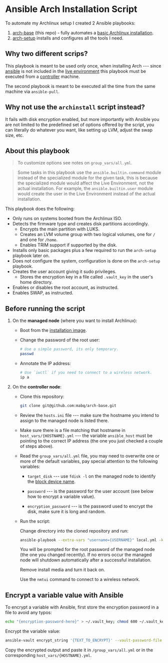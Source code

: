 # Ansible Arch Installation Script

To automate my Archlinux setup I created 2 Ansible playbooks:

1. [arch-base](https://github.com/mabq/arch-base) (this repo) - fully automates a [basic Archlinux installation](https://wiki.archlinux.org/title/Installation_guide).
2. [arch-setup](https://github.com/mabq/arch-setup) installs and configures all the tools I need.


## Why two different scrips?

This playbook is meant to be used only once, when installing Arch --- since [ansible](https://archlinux.org/packages/extra/any/ansible/) is not included in the [live environment](https://wiki.archlinux.org/title/Installation_guide#Boot_the_live_environment) this playbook must be executed from a [controller](https://docs.ansible.com/ansible/latest/getting_started/index.html#getting-started-with-ansible) machine.

The second playbook is meant to be executed all the time from the same machine via `ansible-pull`.


## Why not use the `archinstall` script instead?

It fails with disk encryption enabled, but more importantly with Ansible you are not limited to the predefined set of options offered by the script, you can literally do whatever you want, like setting up LVM, adjust the swap size, etc.


## About this playbook

> To customize options see notes on `group_vars/all.yml`.

> Some tasks in this playbook use the `ansible.builtin.command` module instead of the specialized module for the given task, this is because the specialized module would affect the Live Environment, not the actual installation. For example, the `ansible.builtin.user` module would create the user in the Live Environment instead of the actual installation. 

This playbook does the following:

- Only runs on systems booted from the Archlinux ISO.
- Detects the firmware type and creates disk partitions accordingly. 
    - Encrypts the main partition with LUKS.
    - Creates an LVM volume group with two logical volumes, one for `/` and one for `/home`.
    - Enables TRIM support if supported by the disk.
- Installs only basic packages plus a few required to run the `arch-setup` playbook later on.
- Does not configure the system, configuration is done on the `arch-setup` playbook.
- Creates the user account giving it sudo privileges.
    - Stores the encryption key in a file called `.vault_key` in the user's home directory.
- Enables or disables the root account, as instructed.
- Enables SWAP, as instructed.


## Before running the script

1. On the **managed node** (where you want to install Archlinux):

   - Boot from the [installation image](https://archlinux.org/download/).
   
   - Change the password of the root user:
   
     ```bash
     # Use a simple password, its only temporary.
     passwd
     ```
   
   - Annotate the IP address:
   
     ```bash
     # Use `iwctl` if you need to connect to a wireless network.
     ip a
     ```
   
2. On the **controller node**:

   - Clone this repository:
   
     ```bash
     git clone git@github.com:mabq/arch-base.git
     ``` 
   
   - Review the `hosts.ini` file --- make sure the hostname you intend to assign to the managed node is listed there.
   
   - Make sure there is a file matching that hostname in `host_vars/{HOSTNAME}.yml` --- the variable `ansible_host` must be pointing to the correct IP address (the one you just checked a couple of steps above).

   - Read the `group_vars/all.yml` file, you may need to overwrite one or more of the default variables, pay special attention to the following variables: 

     - `target_disk` --- use `fdisk -l` on the managed node to identify the [block device name](https://wiki.archlinux.org/title/Device_file#Block_devices).

     - `password` --- is the password for the user account (see below how to encrypt a variable value).

     - `encryption_password` --- is the password used to encrypt the disk, make sure it is long and random.

   - Run the script:

     Change directory into the cloned repository and run:

     ```bash
     ansible-playbook --extra-vars "username={USERNAME}" local.yml -k --vault-password-file ~/.vault_key
     ```

     You will be prompted for the root password of the managed node (the one you changed recently). If no errors occur the managed node will shutdown automatically after a successful installation.

     Remove install media and turn it back on.

     Use the `nmtui` command to connect to a wireless network.


## Encrypt a variable value with Ansible

To encrypt a variable with Ansible, first store the encryption password in a file to avoid any typos:

   ```bash
   echo "{encryption-password-here}" > ~/.vault_key; chmod 600 ~/.vault_key
   ```

Encrypt the variable value:

   ```bash
   ansible-vault encrypt_string '{TEXT_TO_ENCRYPT}' --vault-password-file ~/.vault_key --name '{VARIABLE_NAME}'`
   ```

Copy the encrypted output and paste it in `/group_vars/all.yml` or in the corresponding `host_vars/{HOSTNAME}.yml`.


